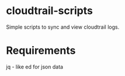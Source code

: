 # cloudtrail-scripts

Simple scripts to sync and view cloudtrail logs.

# Requirements

jq - like ed for json data
